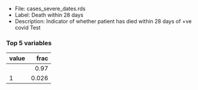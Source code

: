

* File: cases_severe_dates.rds
* Label: Death within 28 days
* Description: Indicator of whether patient has died within 28 days of +ve covid Test

### Top 5 variables
| value   |   frac |
|:--------|-------:|
|         |  0.97  |
| 1       |  0.026 |
        